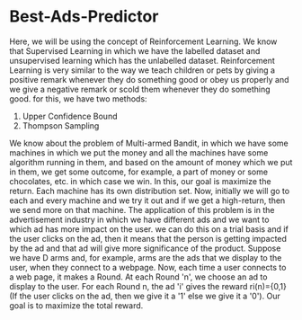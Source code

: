 # Best-Ads-Predictor
<p>
  <p>
Here, we will be using the concept of Reinforcement Learning. We know that Supervised Learning in which we have the labelled dataset and unsupervised learning which has the unlabelled dataset. Reinforcement Learning is very similar to the way we teach children or pets by giving a positive remark whenever they do something good or obey us properly and we give a negative remark or scold them whenever they do something good. for this, we have two methods:
    <ol>
      <li>Upper Confidence Bound</li>
      <li>Thompson Sampling</li>
    </ol>
  </p>
  <p>
    We know about the problem of Multi-armed Bandit, in which we have some machines in which we put the money and all the machines have some algorithm running in them, and based on the amount of money which we put in them, we get some outcome, for example, a part of money or some chocolates, etc. in which case we win. In this, our goal is maximize the return. Each machine has its own distribution set. Now, initially we will go to each and every machine and we try it out and if we get a high-return, then we send more on that machine. The application of this problem is in the advertisement industry in which we have different ads and we want to which ad has more impact on the user. we can do this on a trial basis and if the user clicks on the ad, then it means that the person is getting impacted by the ad and that ad will give more significance of the product. Suppose we have D arms and, for example, arms are the ads that we display to the user, when they connect to a webpage. Now, each time a user connects to a web page, it makes a Round. At each Round 'n', we choose an ad to display to the user. For each Round n, the ad 'i' gives the reward ri(n)={0,1} (If the user clicks on the ad, then we give it a '1' else we give it a '0'). Our goal is to maximize the total reward.
  </p>
</p>

